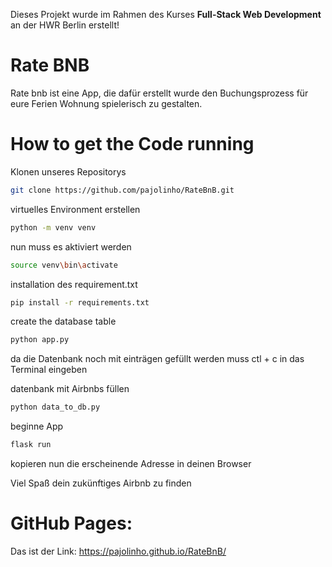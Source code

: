 Dieses Projekt wurde im Rahmen des Kurses **Full-Stack Web Development** an der HWR Berlin erstellt!

# Rate BNB
Rate bnb ist eine App, die dafür erstellt wurde den Buchungsprozess für eure Ferien Wohnung spielerisch zu gestalten.

# How to get the Code running
Klonen unseres Repositorys
```bash
git clone https://github.com/pajolinho/RateBnB.git
```

virtuelles Environment erstellen
```bash
python -m venv venv
```

nun muss es aktiviert werden
```bash
source venv\bin\activate
```

installation des requirement.txt
```bash
pip install -r requirements.txt
```

create the database table
```bash
python app.py
```

da die Datenbank noch mit einträgen gefüllt werden muss 
ctl + c in das Terminal eingeben

datenbank mit Airbnbs füllen
```bash
python data_to_db.py
```
beginne App
```bash
flask run
```

kopieren nun die erscheinende Adresse in deinen Browser

Viel Spaß dein zukünftiges Airbnb zu finden 

# GitHub Pages:
Das ist der Link: https://pajolinho.github.io/RateBnB/
